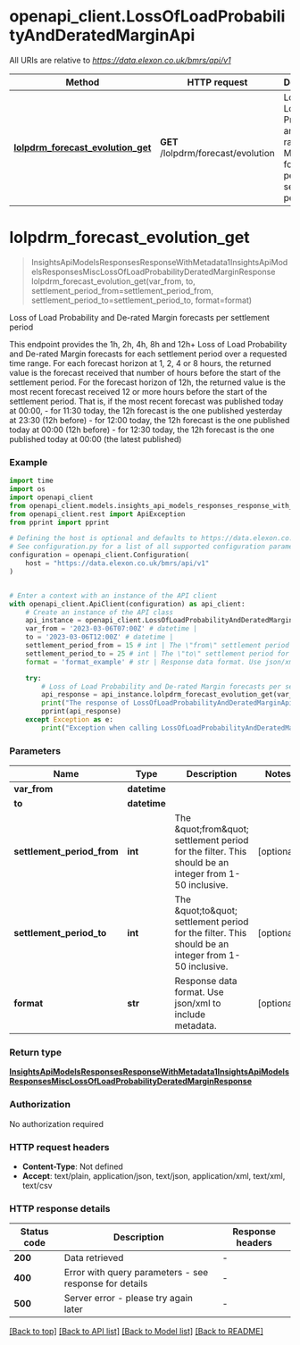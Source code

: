 # openapi_client.LossOfLoadProbabilityAndDeratedMarginApi

All URIs are relative to *https://data.elexon.co.uk/bmrs/api/v1*

Method | HTTP request | Description
------------- | ------------- | -------------
[**lolpdrm_forecast_evolution_get**](LossOfLoadProbabilityAndDeratedMarginApi.md#lolpdrm_forecast_evolution_get) | **GET** /lolpdrm/forecast/evolution | Loss of Load Probability and De-rated Margin forecasts per settlement period


# **lolpdrm_forecast_evolution_get**
> InsightsApiModelsResponsesResponseWithMetadata1InsightsApiModelsResponsesMiscLossOfLoadProbabilityDeratedMarginResponse lolpdrm_forecast_evolution_get(var_from, to, settlement_period_from=settlement_period_from, settlement_period_to=settlement_period_to, format=format)

Loss of Load Probability and De-rated Margin forecasts per settlement period

This endpoint provides the 1h, 2h, 4h, 8h and 12h+ Loss of Load Probability and De-rated Margin forecasts  for each settlement period over a requested time range.                For each forecast horizon at 1, 2, 4 or 8 hours, the returned value is the forecast received that number of hours  before the start of the settlement period.                For the forecast horizon of 12h, the returned value is the most recent forecast received 12 or more hours  before the start of the settlement period. That is, if the most recent forecast was published today at 00:00,  - for 11:30 today, the 12h forecast is the one published yesterday at 23:30 (12h before)  - for 12:00 today, the 12h forecast is the one published today at 00:00 (12h before)  - for 12:30 today, the 12h forecast is the one published today at 00:00 (the latest published)

### Example

```python
import time
import os
import openapi_client
from openapi_client.models.insights_api_models_responses_response_with_metadata1_insights_api_models_responses_misc_loss_of_load_probability_derated_margin_response import InsightsApiModelsResponsesResponseWithMetadata1InsightsApiModelsResponsesMiscLossOfLoadProbabilityDeratedMarginResponse
from openapi_client.rest import ApiException
from pprint import pprint

# Defining the host is optional and defaults to https://data.elexon.co.uk/bmrs/api/v1
# See configuration.py for a list of all supported configuration parameters.
configuration = openapi_client.Configuration(
    host = "https://data.elexon.co.uk/bmrs/api/v1"
)


# Enter a context with an instance of the API client
with openapi_client.ApiClient(configuration) as api_client:
    # Create an instance of the API class
    api_instance = openapi_client.LossOfLoadProbabilityAndDeratedMarginApi(api_client)
    var_from = '2023-03-06T07:00Z' # datetime | 
    to = '2023-03-06T12:00Z' # datetime | 
    settlement_period_from = 15 # int | The \"from\" settlement period for the filter. This should be an integer from 1-50 inclusive. (optional)
    settlement_period_to = 25 # int | The \"to\" settlement period for the filter. This should be an integer from 1-50 inclusive. (optional)
    format = 'format_example' # str | Response data format. Use json/xml to include metadata. (optional)

    try:
        # Loss of Load Probability and De-rated Margin forecasts per settlement period
        api_response = api_instance.lolpdrm_forecast_evolution_get(var_from, to, settlement_period_from=settlement_period_from, settlement_period_to=settlement_period_to, format=format)
        print("The response of LossOfLoadProbabilityAndDeratedMarginApi->lolpdrm_forecast_evolution_get:\n")
        pprint(api_response)
    except Exception as e:
        print("Exception when calling LossOfLoadProbabilityAndDeratedMarginApi->lolpdrm_forecast_evolution_get: %s\n" % e)
```



### Parameters

Name | Type | Description  | Notes
------------- | ------------- | ------------- | -------------
 **var_from** | **datetime**|  | 
 **to** | **datetime**|  | 
 **settlement_period_from** | **int**| The \&quot;from\&quot; settlement period for the filter. This should be an integer from 1-50 inclusive. | [optional] 
 **settlement_period_to** | **int**| The \&quot;to\&quot; settlement period for the filter. This should be an integer from 1-50 inclusive. | [optional] 
 **format** | **str**| Response data format. Use json/xml to include metadata. | [optional] 

### Return type

[**InsightsApiModelsResponsesResponseWithMetadata1InsightsApiModelsResponsesMiscLossOfLoadProbabilityDeratedMarginResponse**](InsightsApiModelsResponsesResponseWithMetadata1InsightsApiModelsResponsesMiscLossOfLoadProbabilityDeratedMarginResponse.md)

### Authorization

No authorization required

### HTTP request headers

 - **Content-Type**: Not defined
 - **Accept**: text/plain, application/json, text/json, application/xml, text/xml, text/csv

### HTTP response details
| Status code | Description | Response headers |
|-------------|-------------|------------------|
**200** | Data retrieved |  -  |
**400** | Error with query parameters - see response for details |  -  |
**500** | Server error - please try again later |  -  |

[[Back to top]](#) [[Back to API list]](../README.md#documentation-for-api-endpoints) [[Back to Model list]](../README.md#documentation-for-models) [[Back to README]](../README.md)


